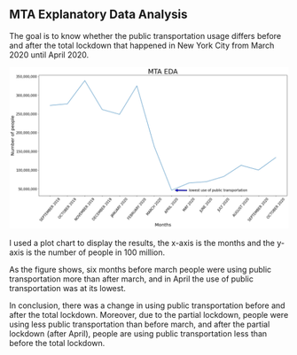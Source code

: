 ## MTA Explanatory Data Analysis

The goal is to know whether the public transportation usage differs before and after the total lockdown that happened in New York City from March 2020 until April 2020.


![](https://github.com/ghaliahmaher/data-science-projects/blob/master/MTA%20EDA.png)


I used a plot chart to display the results, the x-axis is the months and the y-axis is the number of people in 100 million.

As the figure shows, six months before march people were using public transportation more than after march, and in April the use of public transportation was at its lowest.

In conclusion, there was a change in using public transportation before and after the total lockdown. Moreover, due to the partial lockdown, people were using less public transportation than before march, and after the partial lockdown (after April), people are using public transportation less than before the total lockdown.

